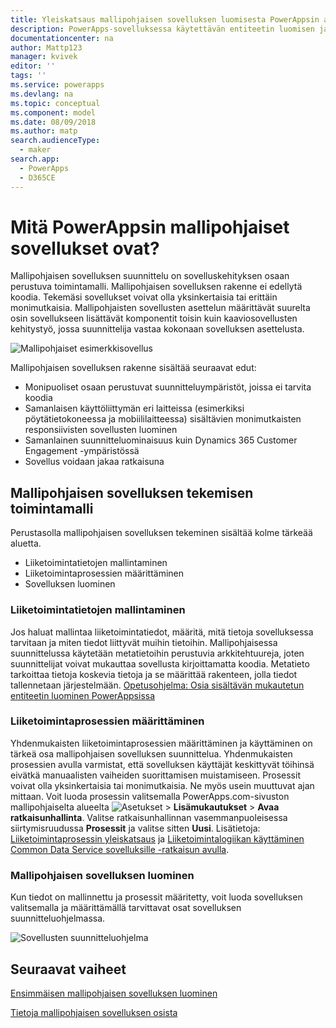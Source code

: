 ```yaml
---
title: Yleiskatsaus mallipohjaisen sovelluksen luomisesta PowerAppsin avulla | Microsoft Docs
description: PowerApps-sovelluksessa käytettävän entiteetin luomisen ja määrittämisen vaiheittaiset ohjeet.
documentationcenter: na
author: Mattp123
manager: kvivek
editor: ''
tags: ''
ms.service: powerapps
ms.devlang: na
ms.topic: conceptual
ms.component: model
ms.date: 08/09/2018
ms.author: matp
search.audienceType:
  - maker
search.app:
  - PowerApps
  - D365CE
---
```

# <a name="what-are-model-driven-apps-in-powerapps"></a>Mitä PowerAppsin mallipohjaiset sovellukset ovat?

Mallipohjaisen sovelluksen suunnittelu on sovelluskehityksen osaan perustuva toimintamalli. Mallipohjaisen sovelluksen rakenne ei edellytä koodia. Tekemäsi sovellukset voivat olla yksinkertaisia tai erittäin monimutkaisia.  Mallipohjaisten sovellusten asettelun määrittävät suurelta osin sovellukseen lisättävät komponentit toisin kuin kaaviosovellusten kehitystyö, jossa suunnittelija vastaa kokonaan sovelluksen asettelusta. 

![Mallipohjaiset esimerkkisovellus](media/model-driven-app-overview/model-app-sample.png)

Mallipohjaisen sovelluksen rakenne sisältää seuraavat edut:
- Monipuoliset osaan perustuvat suunnitteluympäristöt, joissa ei tarvita koodia 
- Samanlaisen käyttöliittymän eri laitteissa (esimerkiksi pöytätietokoneessa ja mobiililaitteessa) sisältävien monimutkaisten responsiivisten sovellusten luominen
- Samanlainen suunnitteluominaisuus kuin Dynamics 365 Customer Engagement -ympäristössä 
- Sovellus voidaan jakaa ratkaisuna
 
## <a name="the-approach-to-model-driven-app-making"></a>Mallipohjaisen sovelluksen tekemisen toimintamalli
Perustasolla mallipohjaisen sovelluksen tekeminen sisältää kolme tärkeää aluetta.

- Liiketoimintatietojen mallintaminen 
- Liiketoimintaprosessien määrittäminen 
- Sovelluksen luominen

### <a name="modeling-business-data"></a>Liiketoimintatietojen mallintaminen
Jos haluat mallintaa liiketoimintatiedot, määritä, mitä tietoja sovelluksessa tarvitaan ja miten tiedot liittyvät muihin tietoihin. Mallipohjaisessa suunnittelussa käytetään metatietoihin perustuvia arkkitehtuureja, joten suunnittelijat voivat mukauttaa sovellusta kirjoittamatta koodia. Metatieto tarkoittaa tietoja koskevia tietoja ja se määrittää rakenteen, jolla tiedot tallennetaan järjestelmään. [Opetusohjelma: Osia sisältävän mukautetun entiteetin luominen PowerAppsissa](../common-data-service/create-custom-entity.md)

### <a name="defining-business-processes"></a>Liiketoimintaprosessien määrittäminen
Yhdenmukaisten liiketoimintaprosessien määrittäminen ja käyttäminen on tärkeä osa mallipohjaisen sovelluksen suunnittelua. Yhdenmukaisten prosessien avulla varmistat, että sovelluksen käyttäjät keskittyvät töihinsä eivätkä manuaalisten vaiheiden suorittamisen muistamiseen. Prosessit voivat olla yksinkertaisia tai monimutkaisia. Ne myös usein muuttuvat ajan mittaan. Voit luoda prosessin valitsemalla PowerApps.com-sivuston mallipohjaiselta alueelta ![Asetukset](media/powerapps-gear.png) > **Lisämukautukset** > **Avaa ratkaisunhallinta**. Valitse ratkaisunhallinnan vasemmanpuoleisessa siirtymisruudussa **Prosessit** ja valitse sitten **Uusi**. Lisätietoja: [Liiketoimintaprosessin yleiskatsaus](/flow/business-process-flows-overview) ja [Liiketoimintalogiikan käyttäminen Common Data Service sovelluksille -ratkaisun avulla](../common-data-service/cds-processes.md). 

### <a name="composing-the-model-driven-app"></a>Mallipohjaisen sovelluksen luominen
Kun tiedot on mallinnettu ja prosessit määritetty, voit luoda sovelluksen valitsemalla ja määrittämällä tarvittavat osat sovelluksen suunnitteluohjelmassa.

![Sovellusten suunnitteluohjelma](media/model-driven-app-overview/app-designer.png)

## <a name="next-steps"></a>Seuraavat vaiheet

[Ensimmäisen mallipohjaisen sovelluksen luominen](build-first-model-driven-app.md)

[Tietoja mallipohjaisen sovelluksen osista](model-driven-app-components.md)

